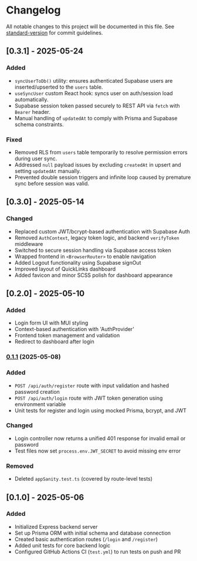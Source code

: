 # Changelog

All notable changes to this project will be documented in this file. See [standard-version](https://github.com/conventional-changelog/standard-version) for commit guidelines.

## [0.3.1] - 2025-05-24

### Added

- `syncUserToDb()` utility: ensures authenticated Supabase users are inserted/upserted to the `users` table.
- `useSyncUser` custom React hook: syncs user on auth/session load automatically.
- Supabase session token passed securely to REST API via `fetch` with `Bearer` header.
- Manual handling of `updatedAt` to comply with Prisma and Supabase schema constraints.

### Fixed

- Removed RLS from `users` table temporarily to resolve permission errors during user sync.
- Addressed `null` payload issues by excluding `createdAt` in upsert and setting `updatedAt` manually.
- Prevented double session triggers and infinite loop caused by premature sync before session was valid.

## [0.3.0] - 2025-05-14

### Changed

- Replaced custom JWT/bcrypt-based authentication with Supabase Auth
- Removed `AuthContext`, legacy token logic, and backend `verifyToken` middleware
- Switched to secure session handling via Supabase access token
- Wrapped frontend in `<BrowserRouter>` to enable navigation
- Added Logout functionality using Supabase signOut
- Improved layout of QuickLinks dashboard
- Added favicon and minor SCSS polish for dashboard appearance

## [0.2.0] - 2025-05-10

### Added

- Login form UI with MUI styling
- Context-based authentication with 'AuthProvider'
- Frontend token management and validation
- Redirect to dashboard after login

### [0.1.1](https://github.com/awimberly/devcollab/compare/v0.1.0...v0.1.1) (2025-05-08)

### Added

- `POST /api/auth/register` route with input validation and hashed password creation
- `POST /api/auth/login` route with JWT token generation using environment variable
- Unit tests for register and login using mocked Prisma, bcrypt, and JWT

### Changed

- Login controller now returns a unified 401 response for invalid email or password
- Test files now set `process.env.JWT_SECRET` to avoid missing env error

### Removed

- Deleted `appSanity.test.ts` (covered by route-level tests)

## [0.1.0] - 2025-05-06

### Added

- Initialized Express backend server
- Set up Prisma ORM with initial schema and database connection
- Created basic authentication routes (`/login` and `/register`)
- Added unit tests for core backend logic
- Configured GitHub Actions CI (`test.yml`) to run tests on push and PR
